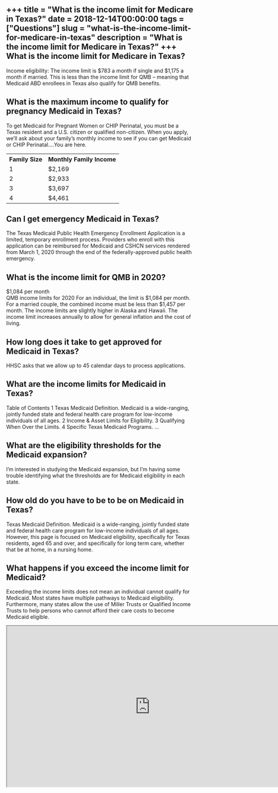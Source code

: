 +++
title = "What is the income limit for Medicare in Texas?"
date = 2018-12-14T00:00:00
tags = ["Questions"]
slug = "what-is-the-income-limit-for-medicare-in-texas"
description = "What is the income limit for Medicare in Texas?"
+++
What is the income limit for Medicare in Texas?
-----------------------------------------------

Income eligibility: The income limit is $783 a month if single and $1,175 a month if married. This is less than the income limit for QMB – meaning that Medicaid ABD enrollees in Texas also qualify for QMB benefits.

What is the maximum income to qualify for pregnancy Medicaid in Texas?
----------------------------------------------------------------------

To get Medicaid for Pregnant Women or CHIP Perinatal, you must be a Texas resident and a U.S. citizen or qualified non-citizen. When you apply, we’ll ask about your family’s monthly income to see if you can get Medicaid or CHIP Perinatal….You are here.

<table><tr><th>Family Size</th><th>Monthly Family Income</th></tr><tr><td>1</td><td>$2,169</td></tr><tr><td>2</td><td>$2,933</td></tr><tr><td>3</td><td>$3,697</td></tr><tr><td>4</td><td>$4,461</td></tr></table>

Can I get emergency Medicaid in Texas?
--------------------------------------

The Texas Medicaid Public Health Emergency Enrollment Application is a limited, temporary enrollment process. Providers who enroll with this application can be reimbursed for Medicaid and CSHCN services rendered from March 1, 2020 through the end of the federally-approved public health emergency.

What is the income limit for QMB in 2020?
-----------------------------------------

$1,084 per month  
QMB income limits for 2020 For an individual, the limit is $1,084 per month. For a married couple, the combined income must be less than $1,457 per month. The income limits are slightly higher in Alaska and Hawaii. The income limit increases annually to allow for general inflation and the cost of living.

How long does it take to get approved for Medicaid in Texas?
------------------------------------------------------------

HHSC asks that we allow up to 45 calendar days to process applications.

What are the income limits for Medicaid in Texas?
-------------------------------------------------

Table of Contents 1 Texas Medicaid Definition. Medicaid is a wide-ranging, jointly funded state and federal health care program for low-income individuals of all ages. 2 Income &amp; Asset Limits for Eligibility. 3 Qualifying When Over the Limits. 4 Specific Texas Medicaid Programs. …

What are the eligibility thresholds for the Medicaid expansion?
---------------------------------------------------------------

I’m interested in studying the Medicaid expansion, but I’m having some trouble identifying what the thresholds are for Medicaid eligibility in each state.

How old do you have to be to be on Medicaid in Texas?
-----------------------------------------------------

Texas Medicaid Definition. Medicaid is a wide-ranging, jointly funded state and federal health care program for low-income individuals of all ages. However, this page is focused on Medicaid eligibility, specifically for Texas residents, aged 65 and over, and specifically for long term care, whether that be at home, in a nursing home.

What happens if you exceed the income limit for Medicaid?
---------------------------------------------------------

Exceeding the income limits does not mean an individual cannot qualify for Medicaid. Most states have multiple pathways to Medicaid eligibility. Furthermore, many states allow the use of Miller Trusts or Qualified Income Trusts to help persons who cannot afford their care costs to become Medicaid eligible.

<iframe allow="accelerometer; autoplay; clipboard-write; encrypted-media; gyroscope; picture-in-picture" allowfullscreen="" class="__youtube_prefs__  epyt-is-override  no-lazyload" data-no-lazy="1" data-origheight="433" data-origwidth="770" data-skipgform_ajax_framebjll="" height="433" id="_ytid_26059" loading="lazy" src="https://www.youtube.com/embed/bublxnC5cik?enablejsapi=1&autoplay=0&cc_load_policy=0&cc_lang_pref=&iv_load_policy=1&loop=0&modestbranding=0&rel=1&fs=1&playsinline=0&autohide=2&theme=dark&color=red&controls=1&" title="YouTube player" width="770"></iframe>